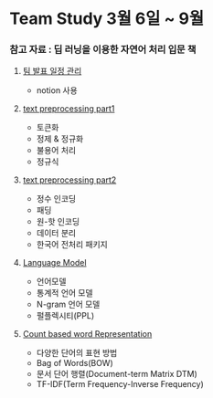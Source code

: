 # Team Study 3월 6일 ~ 9월 
### 참고 자료 : 딥 러닝을 이용한 자연어 처리 입문 책  

1. [팀 발표 일정 관리](https://www.notion.so/3-2-10a822f1aadc49678ab9787b3b5bfc10)
    - notion 사용

2. [text preprocessing part1](https://www.notion.so/Part1-56095681f8564adb8c59e6e7c728bfd6)
    - 토큰화
    - 정제 & 정규화
    - 불용어 처리
    - 정규식

3. [text preprocessing part2](https://www.notion.so/Part2-fa7be11f27c24a3fa6f058a5c3f4bab7)
    - 정수 인코딩
    - 패딩
    - 원-핫 인코딩
    - 데이터 분리
    - 한국어 전처리 패키지
4. [Language Model](https://www.notion.so/5e4b5dd748be4e5296c30f387eeee3a8)
    - 언어모델
    - 통계적 언어 모델
    - N-gram 언어 모델
    - 펄플렉시티(PPL)  

5. [Count based word Representation](https://www.notion.so/997ccbba660b494ba6c3523d64afc553)
    - 다양한 단어의 표현 방법
    - Bag of Words(BOW)
    - 문서 단어 행렬(Document-term Matrix DTM)
    - TF-IDF(Term Frequency-Inverse Frequency)
